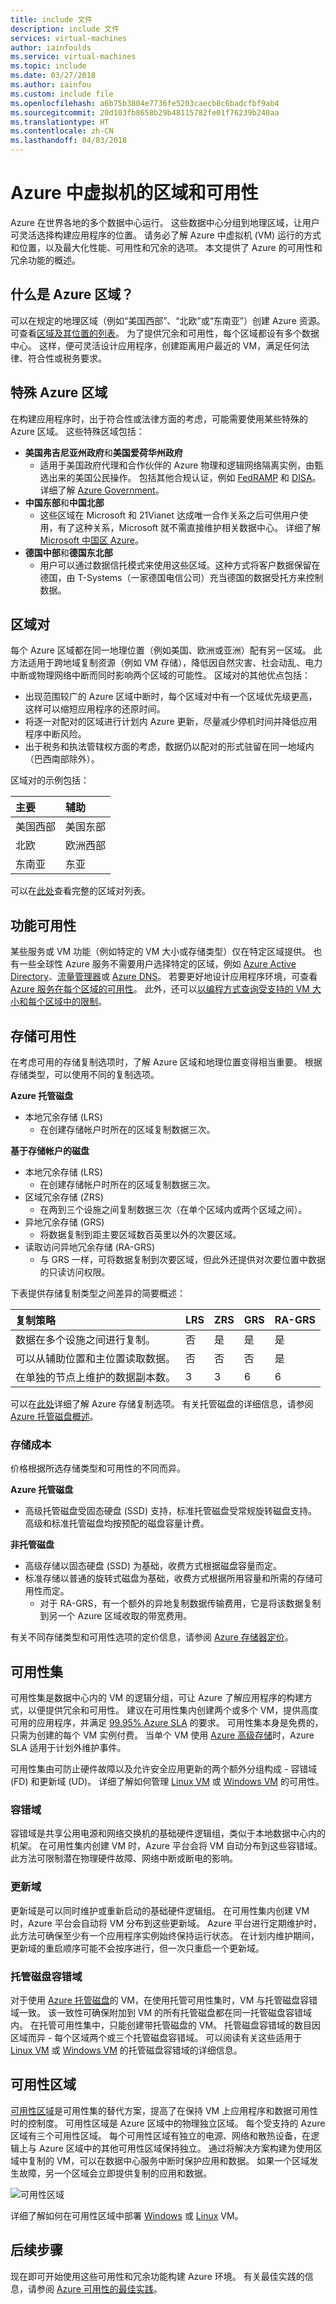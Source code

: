 ```yaml
---
title: include 文件
description: include 文件
services: virtual-machines
author: iainfoulds
ms.service: virtual-machines
ms.topic: include
ms.date: 03/27/2018
ms.author: iainfou
ms.custom: include file
ms.openlocfilehash: a6b75b3804e7736fe5203caecb8c6badcfbf9ab4
ms.sourcegitcommit: 20d103fb8658b29b48115782fe01f76239b240aa
ms.translationtype: HT
ms.contentlocale: zh-CN
ms.lasthandoff: 04/03/2018
---
```

# <a name="regions-and-availability-for-virtual-machines-in-azure"></a>Azure 中虚拟机的区域和可用性
Azure 在世界各地的多个数据中心运行。 这些数据中心分组到地理区域，让用户可灵活选择构建应用程序的位置。 请务必了解 Azure 中虚拟机 (VM) 运行的方式和位置，以及最大化性能、可用性和冗余的选项。 本文提供了 Azure 的可用性和冗余功能的概述。

## <a name="what-are-azure-regions"></a>什么是 Azure 区域？
可以在规定的地理区域（例如“美国西部”、“北欧”或“东南亚”）创建 Azure 资源。 可查看[区域及其位置的列表](https://azure.microsoft.com/regions/)。 为了提供冗余和可用性，每个区域都设有多个数据中心。 这样，便可灵活设计应用程序，创建距离用户最近的 VM，满足任何法律、符合性或税务要求。

## <a name="special-azure-regions"></a>特殊 Azure 区域
在构建应用程序时，出于符合性或法律方面的考虑，可能需要使用某些特殊的 Azure 区域。 这些特殊区域包括：

* **美国弗吉尼亚州政府**和**美国爱荷华州政府**
  * 适用于美国政府代理和合作伙伴的 Azure 物理和逻辑网络隔离实例，由甄选出来的美国公民操作。 包括其他合规认证，例如 [FedRAMP](https://www.microsoft.com/en-us/TrustCenter/Compliance/FedRAMP) 和 [DISA](https://www.microsoft.com/en-us/TrustCenter/Compliance/DISA)。 详细了解 [Azure Government](https://azure.microsoft.com/features/gov/)。
* **中国东部**和**中国北部**
  * 这些区域在 Microsoft 和 21Vianet 达成唯一合作关系之后可供用户使用，有了这种关系，Microsoft 就不需直接维护相关数据中心。 详细了解 [Microsoft 中国区 Azure](http://www.windowsazure.cn/)。
* **德国中部**和**德国东北部**
  * 用户可以通过数据信托模式来使用这些区域。这种方式将客户数据保留在德国，由 T-Systems（一家德国电信公司）充当德国的数据受托方来控制数据。

## <a name="region-pairs"></a>区域对
每个 Azure 区域都在同一地理位置（例如美国、欧洲或亚洲）配有另一区域。 此方法适用于跨地域复制资源（例如 VM 存储），降低因自然灾害、社会动乱、电力中断或物理网络中断而同时影响两个区域的可能性。 区域对的其他优点包括：

* 出现范围较广的 Azure 区域中断时，每个区域对中有一个区域优先级更高，这样可以缩短应用程序的还原时间。 
* 将逐一对配对的区域进行计划内 Azure 更新，尽量减少停机时间并降低应用程序中断风险。
* 出于税务和执法管辖权方面的考虑，数据仍以配对的形式驻留在同一地域内（巴西南部除外）。

区域对的示例包括：

| 主要 | 辅助 |
|:--- |:--- |
| 美国西部 |美国东部 |
| 北欧 |欧洲西部 |
| 东南亚 |东亚 |

可以在[此处](../articles/best-practices-availability-paired-regions.md#what-are-paired-regions)查看完整的区域对列表。

## <a name="feature-availability"></a>功能可用性
某些服务或 VM 功能（例如特定的 VM 大小或存储类型）仅在特定区域提供。 也有一些全球性 Azure 服务不需要用户选择特定的区域，例如 [Azure Active Directory](../articles/active-directory/active-directory-whatis.md)、[流量管理器](../articles/traffic-manager/traffic-manager-overview.md)或 [Azure DNS](../articles/dns/dns-overview.md)。 若要更好地设计应用程序环境，可查看 [Azure 服务在每个区域的可用性](https://azure.microsoft.com/regions/#services)。 此外，还可以[以编程方式查询受支持的 VM 大小和每个区域中的限制](../articles/azure-resource-manager/resource-manager-sku-not-available-errors.md)。

## <a name="storage-availability"></a>存储可用性
在考虑可用的存储复制选项时，了解 Azure 区域和地理位置变得相当重要。 根据存储类型，可以使用不同的复制选项。

**Azure 托管磁盘**
* 本地冗余存储 (LRS)
  * 在创建存储帐户时所在的区域复制数据三次。

**基于存储帐户的磁盘**
* 本地冗余存储 (LRS)
  * 在创建存储帐户时所在的区域复制数据三次。
* 区域冗余存储 (ZRS)
  * 在两到三个设施之间复制数据三次（在单个区域内或两个区域之间）。
* 异地冗余存储 (GRS)
  * 将数据复制到距主要区域数百英里以外的次要区域。
* 读取访问异地冗余存储 (RA-GRS)
  * 与 GRS 一样，可将数据复制到次要区域，但此外还提供对次要位置中数据的只读访问权限。

下表提供存储复制类型之间差异的简要概述：

| 复制策略 | LRS | ZRS | GRS | RA-GRS |
|:--- |:--- |:--- |:--- |:--- |
| 数据在多个设施之间进行复制。 |否 |是 |是 |是 |
| 可以从辅助位置和主位置读取数据。 |否 |否 |否 |是 |
| 在单独的节点上维护的数据副本数。 |3 |3 |6 |6 |

可以在[此处](../articles/storage/common/storage-redundancy.md)详细了解 Azure 存储复制选项。 有关托管磁盘的详细信息，请参阅 [Azure 托管磁盘概述](../articles/virtual-machines/windows/managed-disks-overview.md)。

### <a name="storage-costs"></a>存储成本
价格根据所选存储类型和可用性的不同而异。

**Azure 托管磁盘**
* 高级托管磁盘受固态硬盘 (SSD) 支持，标准托管磁盘受常规旋转磁盘支持。 高级和标准托管磁盘均按预配的磁盘容量计费。

**非托管磁盘**
* 高级存储以固态硬盘 (SSD) 为基础，收费方式根据磁盘容量而定。
* 标准存储以普通的旋转式磁盘为基础，收费方式根据所用容量和所需的存储可用性而定。
  * 对于 RA-GRS，有一个额外的异地复制数据传输费用，它是将该数据复制到另一个 Azure 区域收取的带宽费用。

有关不同存储类型和可用性选项的定价信息，请参阅 [Azure 存储器定价](https://azure.microsoft.com/pricing/details/storage/)。

## <a name="availability-sets"></a>可用性集
可用性集是数据中心内的 VM 的逻辑分组，可让 Azure 了解应用程序的构建方式，以便提供冗余和可用性。 建议在可用性集内创建两个或多个 VM，提供高度可用的应用程序，并满足 [99.95% Azure SLA](https://azure.microsoft.com/support/legal/sla/virtual-machines/) 的要求。 可用性集本身是免费的，只需为创建的每个 VM 实例付费。 当单个 VM 使用 [Azure 高级存储](../articles/virtual-machines/windows/premium-storage.md)时，Azure SLA 适用于计划外维护事件。 

可用性集由可防止硬件故障以及允许安全应用更新的两个额外分组构成 - 容错域 (FD) 和更新域 (UD)。 详细了解如何管理 [Linux VM](../articles/virtual-machines/linux/manage-availability.md) 或 [Windows VM](../articles/virtual-machines/windows/manage-availability.md) 的可用性。

### <a name="fault-domains"></a>容错域
容错域是共享公用电源和网络交换机的基础硬件逻辑组，类似于本地数据中心内的机架。 在可用性集内创建 VM 时，Azure 平台会将 VM 自动分布到这些容错域。 此方法可限制潜在物理硬件故障、网络中断或断电的影响。

### <a name="update-domains"></a>更新域
更新域是可以同时维护或重新启动的基础硬件逻辑组。 在可用性集内创建 VM 时，Azure 平台会自动将 VM 分布到这些更新域。 Azure 平台进行定期维护时，此方法可确保至少有一个应用程序实例始终保持运行状态。 在计划内维护期间，更新域的重启顺序可能不会按序进行，但一次只重启一个更新域。

### <a name="managed-disk-fault-domains"></a>托管磁盘容错域
对于使用 [Azure 托管磁盘](../articles/virtual-machines/windows/faq-for-disks.md)的 VM，在使用托管可用性集时，VM 与托管磁盘容错域一致。 该一致性可确保附加到 VM 的所有托管磁盘都在同一托管磁盘容错域内。 在托管可用性集中，只能创建带托管磁盘的 VM。 托管磁盘容错域的数目因区域而异 - 每个区域两个或三个托管磁盘容错域。 可以阅读有关这些适用于 [Linux VM](../articles/virtual-machines/linux/manage-availability.md?#use-managed-disks-for-vms-in-an-availability-set) 或 [Windows VM](../articles/virtual-machines/linux/manage-availability.md?#use-managed-disks-for-vms-in-an-availability-set) 的托管磁盘容错域的详细信息。

## <a name="availability-zones"></a>可用性区域

[可用性区域](../articles/availability-zones/az-overview.md)是可用性集的替代方案，提高了在保持 VM 上应用程序和数据可用性时的控制度。 可用性区域是 Azure 区域中的物理独立区域。 每个受支持的 Azure 区域有三个可用性区域。 每个可用性区域有独立的电源、网络和散热设备，在逻辑上与 Azure 区域中的其他可用性区域保持独立。 通过将解决方案构建为使用区域中复制的 VM，可以在数据中心服务中断时保护应用和数据。 如果一个区域发生故障，另一个区域会立即提供复制的应用和数据。 

![可用性区域](./media/virtual-machines-common-regions-and-availability/three-zones-per-region.png)

详细了解如何在可用性区域中部署 [Windows](../articles/virtual-machines/windows/create-powershell-availability-zone.md) 或 [Linux](../articles/virtual-machines/linux/create-cli-availability-zone.md) VM。

## <a name="next-steps"></a>后续步骤
现在即可开始使用这些可用性和冗余功能构建 Azure 环境。 有关最佳实践的信息，请参阅 [Azure 可用性的最佳实践](../articles/best-practices-availability-checklist.md)。

